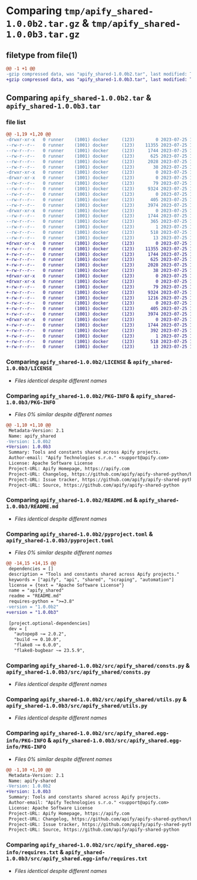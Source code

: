 # Comparing `tmp/apify_shared-1.0.0b2.tar.gz` & `tmp/apify_shared-1.0.0b3.tar.gz`

## filetype from file(1)

```diff
@@ -1 +1 @@
-gzip compressed data, was "apify_shared-1.0.0b2.tar", last modified: Tue Jul 25 11:04:23 2023, max compression
+gzip compressed data, was "apify_shared-1.0.0b3.tar", last modified: Tue Jul 25 14:42:52 2023, max compression
```

## Comparing `apify_shared-1.0.0b2.tar` & `apify_shared-1.0.0b3.tar`

### file list

```diff
@@ -1,19 +1,20 @@
-drwxr-xr-x   0 runner    (1001) docker     (123)        0 2023-07-25 11:04:23.951278 apify_shared-1.0.0b2/
--rw-r--r--   0 runner    (1001) docker     (123)    11355 2023-07-25 11:03:56.000000 apify_shared-1.0.0b2/LICENSE
--rw-r--r--   0 runner    (1001) docker     (123)     1744 2023-07-25 11:04:23.951278 apify_shared-1.0.0b2/PKG-INFO
--rw-r--r--   0 runner    (1001) docker     (123)      625 2023-07-25 11:03:56.000000 apify_shared-1.0.0b2/README.md
--rw-r--r--   0 runner    (1001) docker     (123)     2028 2023-07-25 11:04:20.000000 apify_shared-1.0.0b2/pyproject.toml
--rw-r--r--   0 runner    (1001) docker     (123)       38 2023-07-25 11:04:23.951278 apify_shared-1.0.0b2/setup.cfg
-drwxr-xr-x   0 runner    (1001) docker     (123)        0 2023-07-25 11:04:23.951278 apify_shared-1.0.0b2/src/
-drwxr-xr-x   0 runner    (1001) docker     (123)        0 2023-07-25 11:04:23.951278 apify_shared-1.0.0b2/src/apify_shared/
--rw-r--r--   0 runner    (1001) docker     (123)       79 2023-07-25 11:03:56.000000 apify_shared-1.0.0b2/src/apify_shared/__init__.py
--rw-r--r--   0 runner    (1001) docker     (123)     9324 2023-07-25 11:03:56.000000 apify_shared-1.0.0b2/src/apify_shared/consts.py
--rw-r--r--   0 runner    (1001) docker     (123)        0 2023-07-25 11:03:56.000000 apify_shared-1.0.0b2/src/apify_shared/py.typed
--rw-r--r--   0 runner    (1001) docker     (123)      405 2023-07-25 11:03:56.000000 apify_shared-1.0.0b2/src/apify_shared/types.py
--rw-r--r--   0 runner    (1001) docker     (123)     3974 2023-07-25 11:03:56.000000 apify_shared-1.0.0b2/src/apify_shared/utils.py
-drwxr-xr-x   0 runner    (1001) docker     (123)        0 2023-07-25 11:04:23.951278 apify_shared-1.0.0b2/src/apify_shared.egg-info/
--rw-r--r--   0 runner    (1001) docker     (123)     1744 2023-07-25 11:04:23.000000 apify_shared-1.0.0b2/src/apify_shared.egg-info/PKG-INFO
--rw-r--r--   0 runner    (1001) docker     (123)      365 2023-07-25 11:04:23.000000 apify_shared-1.0.0b2/src/apify_shared.egg-info/SOURCES.txt
--rw-r--r--   0 runner    (1001) docker     (123)        1 2023-07-25 11:04:23.000000 apify_shared-1.0.0b2/src/apify_shared.egg-info/dependency_links.txt
--rw-r--r--   0 runner    (1001) docker     (123)      518 2023-07-25 11:04:23.000000 apify_shared-1.0.0b2/src/apify_shared.egg-info/requires.txt
--rw-r--r--   0 runner    (1001) docker     (123)       13 2023-07-25 11:04:23.000000 apify_shared-1.0.0b2/src/apify_shared.egg-info/top_level.txt
+drwxr-xr-x   0 runner    (1001) docker     (123)        0 2023-07-25 14:42:52.412179 apify_shared-1.0.0b3/
+-rw-r--r--   0 runner    (1001) docker     (123)    11355 2023-07-25 14:42:12.000000 apify_shared-1.0.0b3/LICENSE
+-rw-r--r--   0 runner    (1001) docker     (123)     1744 2023-07-25 14:42:52.412179 apify_shared-1.0.0b3/PKG-INFO
+-rw-r--r--   0 runner    (1001) docker     (123)      625 2023-07-25 14:42:12.000000 apify_shared-1.0.0b3/README.md
+-rw-r--r--   0 runner    (1001) docker     (123)     2028 2023-07-25 14:42:48.000000 apify_shared-1.0.0b3/pyproject.toml
+-rw-r--r--   0 runner    (1001) docker     (123)       38 2023-07-25 14:42:52.412179 apify_shared-1.0.0b3/setup.cfg
+drwxr-xr-x   0 runner    (1001) docker     (123)        0 2023-07-25 14:42:52.412179 apify_shared-1.0.0b3/src/
+drwxr-xr-x   0 runner    (1001) docker     (123)        0 2023-07-25 14:42:52.412179 apify_shared-1.0.0b3/src/apify_shared/
+-rw-r--r--   0 runner    (1001) docker     (123)       79 2023-07-25 14:42:12.000000 apify_shared-1.0.0b3/src/apify_shared/__init__.py
+-rw-r--r--   0 runner    (1001) docker     (123)     9324 2023-07-25 14:42:12.000000 apify_shared-1.0.0b3/src/apify_shared/consts.py
+-rw-r--r--   0 runner    (1001) docker     (123)     1216 2023-07-25 14:42:12.000000 apify_shared-1.0.0b3/src/apify_shared/models.py
+-rw-r--r--   0 runner    (1001) docker     (123)        0 2023-07-25 14:42:12.000000 apify_shared-1.0.0b3/src/apify_shared/py.typed
+-rw-r--r--   0 runner    (1001) docker     (123)      405 2023-07-25 14:42:12.000000 apify_shared-1.0.0b3/src/apify_shared/types.py
+-rw-r--r--   0 runner    (1001) docker     (123)     3974 2023-07-25 14:42:12.000000 apify_shared-1.0.0b3/src/apify_shared/utils.py
+drwxr-xr-x   0 runner    (1001) docker     (123)        0 2023-07-25 14:42:52.412179 apify_shared-1.0.0b3/src/apify_shared.egg-info/
+-rw-r--r--   0 runner    (1001) docker     (123)     1744 2023-07-25 14:42:52.000000 apify_shared-1.0.0b3/src/apify_shared.egg-info/PKG-INFO
+-rw-r--r--   0 runner    (1001) docker     (123)      392 2023-07-25 14:42:52.000000 apify_shared-1.0.0b3/src/apify_shared.egg-info/SOURCES.txt
+-rw-r--r--   0 runner    (1001) docker     (123)        1 2023-07-25 14:42:52.000000 apify_shared-1.0.0b3/src/apify_shared.egg-info/dependency_links.txt
+-rw-r--r--   0 runner    (1001) docker     (123)      518 2023-07-25 14:42:52.000000 apify_shared-1.0.0b3/src/apify_shared.egg-info/requires.txt
+-rw-r--r--   0 runner    (1001) docker     (123)       13 2023-07-25 14:42:52.000000 apify_shared-1.0.0b3/src/apify_shared.egg-info/top_level.txt
```

### Comparing `apify_shared-1.0.0b2/LICENSE` & `apify_shared-1.0.0b3/LICENSE`

 * *Files identical despite different names*

### Comparing `apify_shared-1.0.0b2/PKG-INFO` & `apify_shared-1.0.0b3/PKG-INFO`

 * *Files 0% similar despite different names*

```diff
@@ -1,10 +1,10 @@
 Metadata-Version: 2.1
 Name: apify_shared
-Version: 1.0.0b2
+Version: 1.0.0b3
 Summary: Tools and constants shared across Apify projects.
 Author-email: "Apify Technologies s.r.o." <support@apify.com>
 License: Apache Software License
 Project-URL: Apify Homepage, https://apify.com
 Project-URL: Changelog, https://github.com/apify/apify-shared-python/blob/master/CHANGELOG.md
 Project-URL: Issue tracker, https://github.com/apify/apify-shared-python/issues
 Project-URL: Source, https://github.com/apify/apify-shared-python
```

### Comparing `apify_shared-1.0.0b2/README.md` & `apify_shared-1.0.0b3/README.md`

 * *Files identical despite different names*

### Comparing `apify_shared-1.0.0b2/pyproject.toml` & `apify_shared-1.0.0b3/pyproject.toml`

 * *Files 0% similar despite different names*

```diff
@@ -14,15 +14,15 @@
 dependencies = []
 description = "Tools and constants shared across Apify projects."
 keywords = ["apify", "api", "shared", "scraping", "automation"]
 license = {text = "Apache Software License"}
 name = "apify_shared"
 readme = "README.md"
 requires-python = ">=3.8"
-version = "1.0.0b2"
+version = "1.0.0b3"
 
 [project.optional-dependencies]
 dev = [
   "autopep8 ~= 2.0.2",
   "build ~= 0.10.0",
   "flake8 ~= 6.0.0",
   "flake8-bugbear ~= 23.5.9",
```

### Comparing `apify_shared-1.0.0b2/src/apify_shared/consts.py` & `apify_shared-1.0.0b3/src/apify_shared/consts.py`

 * *Files identical despite different names*

### Comparing `apify_shared-1.0.0b2/src/apify_shared/utils.py` & `apify_shared-1.0.0b3/src/apify_shared/utils.py`

 * *Files identical despite different names*

### Comparing `apify_shared-1.0.0b2/src/apify_shared.egg-info/PKG-INFO` & `apify_shared-1.0.0b3/src/apify_shared.egg-info/PKG-INFO`

 * *Files 0% similar despite different names*

```diff
@@ -1,10 +1,10 @@
 Metadata-Version: 2.1
 Name: apify-shared
-Version: 1.0.0b2
+Version: 1.0.0b3
 Summary: Tools and constants shared across Apify projects.
 Author-email: "Apify Technologies s.r.o." <support@apify.com>
 License: Apache Software License
 Project-URL: Apify Homepage, https://apify.com
 Project-URL: Changelog, https://github.com/apify/apify-shared-python/blob/master/CHANGELOG.md
 Project-URL: Issue tracker, https://github.com/apify/apify-shared-python/issues
 Project-URL: Source, https://github.com/apify/apify-shared-python
```

### Comparing `apify_shared-1.0.0b2/src/apify_shared.egg-info/requires.txt` & `apify_shared-1.0.0b3/src/apify_shared.egg-info/requires.txt`

 * *Files identical despite different names*

